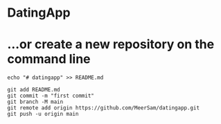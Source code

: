 # DatingApp 
# …or create a new repository on the command line
~~~
echo "# datingapp" >> README.md
~~~
~~~git init
git add README.md
git commit -m "first commit"
git branch -M main
git remote add origin https://github.com/MeerSam/datingapp.git
git push -u origin main
~~~